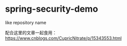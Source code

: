 # spring-security-demo

like repository name

配合这里的文章一起食用：https://www.cnblogs.com/CupricNitrate/p/15343553.html
